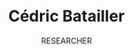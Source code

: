 ---
title: "Cédric Batailler"
subtitle: "RESEARCHER"

description: "Hi there, and welcome! I am a researcher and instructor in psychology and statistics. I studied psychology at Université Grenoble Alpes and this is where I learnt how to use numbers to better understand human behavior. Right now, I am looking for new ways to put this skills at use. When I am not coding or teaching, I’m usually enjoying the amazing outdoors which we have in the Alps, be it by biking, climbing, or hiking."

text_align_left: true

show_social_links: true

images: 
- img/hello.png
image_left: true

show_action_link: true
action_link: /blog/
action_label: "Have a look at what I do &rarr;"
action_type: text
---